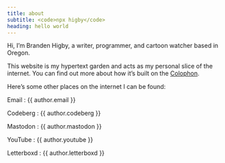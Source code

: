 ```yaml
---
title: about
subtitle: <code>npx higby</code>
heading: hello world
---
```


Hi, I’m Branden Higby, a writer, programmer, and cartoon watcher based in Oregon.

This website is my hypertext garden and acts as my personal slice of the internet. You can find out more about how it’s built on the [Colophon](/colophon).

Here’s some other places on the internet I can be found:

Email
: {{ author.email }}

Codeberg
: {{ author.codeberg }}

Mastodon
: {{ author.mastodon }}

YouTube
: {{ author.youtube }}

Letterboxd
: {{ author.letterboxd }}

